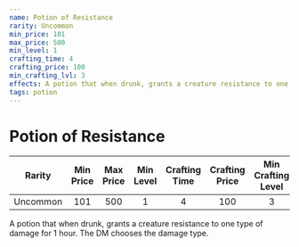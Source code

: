 ```yaml
---
name: Potion of Resistance
rarity: Uncommon
min_price: 101
max_price: 500
min_level: 1
crafting_time: 4
crafting_price: 100
min_crafting_lvl: 3
effects: A potion that when drunk, grants a creature resistance to one type of damage for 1 hour. The DM chooses the damage type.
tags: potion
---
```

# Potion of Resistance


| **Rarity** | **Min Price** | **Max Price** | **Min Level** | **Crafting Time** | **Crafting Price** | **Min Crafting Level** |
|:---:|:---:|:---:|:---:|:---:|:---:|:---:|
| Uncommon | 101 | 500 | 1 | 4 | 100 | 3 |

A potion that when drunk, grants a creature resistance to one type of damage for 1 hour. The DM chooses the damage type.